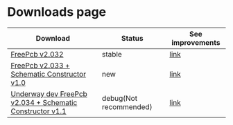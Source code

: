 # Downloads page

Download                                                                         | Status | See improvements
---------------------------------------------------------------------------------|--------|----------------------------------------------------------------------
[FreePcb v2.032](https://github.com/Duxah/FreePCB-2/archive/2-032.zip)           | stable | [link](https://github.com/Duxah/FreePCB-2/tree/2-032/README.md)
[FreePcb v2.033 + Schematic Constructor v1.0](https://github.com/Duxah/FreePCB-2/archive/2-033.zip) | new | [link](https://github.com/Duxah/FreePCB-2/tree/2-033/README.md)
[Underway dev FreePcb v2.034 + Schematic Constructor v1.1](https://github.com/Duxah/FreePCB-2/archive/master.zip) | debug(Not recommended) | [link](https://freepcb.dev)

